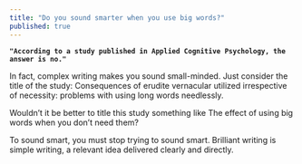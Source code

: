 ```yaml
---
title: "Do you sound smarter when you use big words?"
published: true
---
```


**`"According to a study published in Applied Cognitive Psychology, the answer is no."`**

In fact, complex writing makes you sound small-minded. Just consider the title of the study: Consequences of erudite vernacular utilized irrespective of necessity: problems with using long words needlessly.

Wouldn’t it be better to title this study something like The effect of using big words when you don’t need them?

To sound smart, you must stop trying to sound smart. Brilliant writing is simple writing, a relevant idea delivered clearly and directly.
